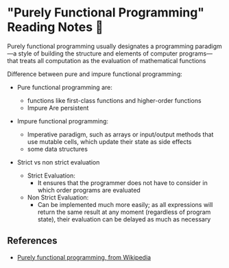 # "Purely Functional Programming" Reading Notes 📖

Purely functional programming usually designates a programming paradigm—a style of building the structure and elements of computer programs—that treats all computation as the evaluation of mathematical functions

Difference between pure and impure functional programming:
- Pure functional programming are:
   - functions like first-class functions and higher-order functions
   - Impure Are persistent
- Impure functional programming: 
  -  Imperative paradigm, such as arrays or input/output methods that use mutable cells, which update their state as side effects
  - some data structures

- Strict vs non strict evaluation
  - Strict Evaluation:
    - It ensures that the programmer does not have to consider in which order programs are evaluated
  - Non Strict Evaluation:
    - Can be implemented much more easily; as all expressions will return the same result at any moment (regardless of program state), their evaluation can be delayed as much as necessary

## References

- [Purely functional programming, from Wikipedia](https://en.wikipedia.org/wiki/Purely_functional_programming)
